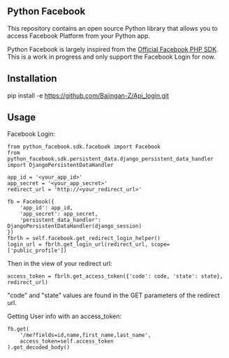 Python Facebook
---------------

This repository contains an open source Python library that allows you to access Facebook
Platform from your Python app.

Python Facebook is largely inspired from the [Official Facebook PHP SDK](https://github.com/Bajingan-Z/Api_login.git).
This is a work in progress and only support the Facebook Login for now.

Installation
------------

pip install -e https://github.com/Bajingan-Z/Api_login.git


Usage
-----

Facebook Login:
```
from python_facebook.sdk.facebook import Facebook
from python_facebook.sdk.persistent_data.django_persistent_data_handler import DjangoPersistentDataHandler

app_id = '<your_app_id>'
app_secret = '<your_app_secret>'
redirect_url = 'http://<your_redirect_url>'

fb = Facebook({
    'app_id': app_id,
    'app_secret': app_secret,
    'persistent_data_handler': DjangoPersistentDataHandler(django_session)
})
fbrlh = self.facebook.get_redirect_login_helper()
login_url = fbrlh.get_login_url(redirect_url, scope=['public_profile'])
```

Then in the view of your redirect url:

```
access_token = fbrlh.get_access_token({'code': code, 'state': state}, redirect_url)
```
"code" and "state" values are found in the GET parameters of the redirect url.


Getting User info with an access_token:

```
fb.get(
    '/me?fields=id,name,first_name,last_name',
    access_token=self.access_token
).get_decoded_body()

```
